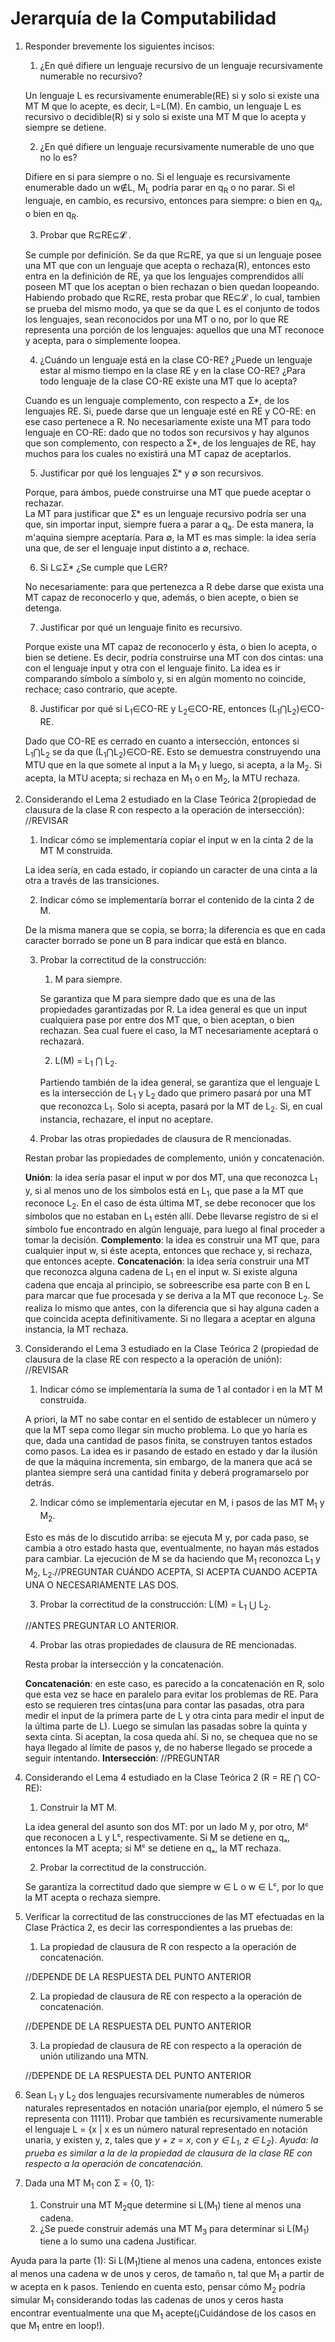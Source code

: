 # Jerarquía de la Computabilidad

1. Responder brevemente los siguientes incisos:

    1. ¿En qué difiere un lenguaje recursivo de un lenguaje recursivamente numerable no recursivo?

    Un lenguaje L es recursivamente enumerable(RE) si y solo si existe una MT M que lo acepte, es decir, L=L(M). En cambio, un lenguaje L es recursivo o decidible(R) si y solo si existe una MT M que lo acepta y siempre se detiene.

    2. ¿En qué difiere un lenguaje recursivamente numerable de uno que no lo es?

    Difiere en si para siempre o no. Si el lenguaje es recursivamente enumerable dado un w∉L, M<sub>L</sub> podría parar en q<sub>R</sub> o no parar. Si el lenguaje, en cambio, es recursivo, entonces para siempre: o bien en q<sub>A</sub>, o bien en q<sub>R</sub>.
    
    3. Probar que R⊆RE⊆𝓛 .

    Se cumple por definición. Se da que R⊆RE, ya que si un lenguaje posee una MT que con un lenguaje que acepta o rechaza(R), entonces esto entra en la definición de RE, ya que los lenguajes comprendidos allí poseen MT que los aceptan o bien rechazan o bien quedan loopeando. Habiendo probado que R⊆RE, resta probar que RE⊆𝓛 , lo cual, tambien se prueba del mismo modo, ya que se da que L es el conjunto de todos los lenguajes, sean reconocidos por una MT o no, por lo que RE representa una porción de los lenguajes: aquellos que una MT reconoce y acepta, para o simplemente loopea.

    4. ¿Cuándo un lenguaje está en la clase CO-RE? ¿Puede un lenguaje estar al mismo tiempo en la clase RE y en la clase CO-RE? ¿Para todo lenguaje de la clase CO-RE existe una MT que lo acepta?

    Cuando es un lenguaje complemento, con respecto a Ʃ*, de los lenguajes RE. Si, puede darse que un lenguaje esté en RE y CO-RE: en ese caso pertenece a R. No necesariamente existe una MT para todo lenguaje en CO-RE: dado que no todos son recursivos y hay algunos que son complemento, con respecto a Ʃ*, de los lenguajes de RE, hay muchos para los cuales no existirá una MT capaz de aceptarlos.
    
    5. Justificar por qué los lenguajes Ʃ* y ∅ son recursivos.

    Porque, para ámbos, puede construirse una MT que puede aceptar o rechazar.  
    La MT para justificar que Ʃ* es un lenguaje recursivo podría ser una que, sin importar input, siempre fuera a parar a q<sub>a</sub>. De esta manera, la m'aquina siempre aceptaría.
    Para ∅, la MT es mas simple: la idea sería una que, de ser el lenguaje input distinto a ∅, rechace.

    6. Si L⊆Ʃ* ¿Se cumple que L∈R?

    No necesariamente: para que pertenezca a R debe darse que exista una MT capaz de reconocerlo y que, además, o bien acepte, o bien se detenga.
    
    7. Justificar por qué un lenguaje finito es recursivo.

    Porque existe una MT capaz de reconocerlo y ésta, o bien lo acepta, o bien se detiene. Es decir, podría construirse una MT con dos cintas: una con el lenguaje input y otra con el lenguaje finito. La idea es ir comparando símbolo a símbolo y, si en algún momento no coincide, rechace; caso contrario, que acepte.
    
    8. Justificar por qué si L<sub>1</sub>∈CO-RE y L<sub>2</sub>∈CO-RE, entonces (L<sub>1</sub>⋂L<sub>2</sub>)∈CO-RE.

    Dado que CO-RE es cerrado en cuanto a intersección, entonces si L<sub>1</sub>⋂L<sub>2</sub> se da que (L<sub>1</sub>⋂L<sub>2</sub>)∈CO-RE. Esto se demuestra construyendo una MTU que en la que somete al input a la M<sub>1</sub> y luego, si acepta, a la M<sub>2</sub>. Si acepta, la MTU acepta; si rechaza en M<sub>1</sub> o en M<sub>2</sub>, la MTU rechaza.

2. Considerando el Lema 2 estudiado en la Clase Teórica 2(propiedad de clausura de la clase R con respecto a la operación de intersección): //REVISAR

    1. Indicar cómo se implementaría copiar el input w en la cinta 2 de la MT M construida.

    La idea sería, en cada estado, ir copiando un caracter de una cinta a la otra a través de las transiciones.

    2. Indicar cómo se implementaría borrar el contenido de la cinta 2 de M.

    De la misma manera que se copia, se borra; la diferencia es que en cada caracter borrado se pone un B para indicar que está en blanco.

    3. Probar la correctitud de la construcción:

        1. M para siempre.

        Se garantiza que M para siempre dado que es una de las propiedades garantizadas por R. La idea general es que un input cualquiera pase por entre dos MT que, o bien aceptan, o bien rechazan. Sea cual fuere el caso, la MT necesariamente aceptará o rechazará.

        2. L(M) = L<sub>1</sub> ⋂ L<sub>2</sub>.

        Partiendo también de la idea general, se garantiza que el lenguaje L es la intersección de L<sub>1</sub> y L<sub>2</sub> dado que primero pasará por una MT que reconozca L<sub>1</sub>. Solo si acepta, pasará por la MT de L<sub>2</sub>. Si, en cual instancia, rechazare, el input no aceptare.

    4. Probar las otras propiedades de clausura de R mencionadas.

    Restan probar las propiedades de complemento, unión y concatenación.

    **Unión**: la idea sería pasar el input w por dos MT, una que reconozca L<sub>1</sub> y, si al menos uno de los símbolos está en L<sub>1</sub>, que pase a la MT que reconoce L<sub>2</sub>. En el caso de ésta última MT, se debe reconocer que los símbolos que no estaban en L<sub>1</sub> estén allí. Debe llevarse registro de si el símbolo fue encontrado en algún lenguaje, para luego al final proceder a tomar la decisión.
    **Complemento**: la idea es construir una MT que, para cualquier input w, si éste acepta, entonces que rechace y, si rechaza, que entonces acepte.
    **Concatenación**: la idea sería construir una MT que reconozca alguna cadena de L<sub>1</sub> en el input w. Si existe alguna cadena que encaja al principio, se sobreescribe esa parte con B en L para marcar que fue procesada y se deriva a la MT que reconoce L<sub>2</sub>. Se realiza lo mismo que antes, con la diferencia que si hay alguna caden a que coincida acepta definitivamente. Si no llegara a aceptar en alguna instancia, la MT rechaza.

3. Considerando el Lema 3 estudiado en la Clase Teórica 2 (propiedad de clausura de la clase RE con respecto a la operación de unión): //REVISAR

    1. Indicar cómo se implementaría la suma de 1 al contador i en la MT M construida.

    A priori, la MT no sabe contar en el sentido de establecer un número y que la MT sepa como llegar sin mucho problema. Lo que yo haría es que, dada una cantidad de pasos finita, se construyen tantos estados como pasos. La idea es ir pasando de estado en estado y dar la ilusión de que la máquina incrementa, sin embargo, de la manera que acá se plantea siempre será una cantidad finita y deberá programarselo por detrás.

    2. Indicar cómo se implementaría ejecutar en M, i pasos de las MT M<sub>1</sub> y M<sub>2</sub>.

    Esto es más de lo discutido arriba: se ejecuta M y, por cada paso, se cambia a otro estado hasta que, eventualmente, no hayan más estados para cambiar. La ejecución de M se da haciendo que M<sub>1</sub> reconozca L<sub>1</sub> y M<sub>2</sub>, L<sub>2</sub>.//PREGUNTAR CUÁNDO ACEPTA, SI ACEPTA CUANDO ACEPTA UNA O NECESARIAMENTE LAS DOS.

    3. Probar la correctitud de la construcción: L(M) = L<sub>1</sub> ⋃ L<sub>2</sub>.

    //ANTES PREGUNTAR LO ANTERIOR.

    4. Probar las otras propiedades de clausura de RE mencionadas.

    Resta probar la intersección y la concatenación.

    **Concatenación**: en este caso, es parecido a la concatenación en R, solo que esta vez se hace en paralelo para evitar los problemas de RE. Para esto se requieren tres cintas(una para contar las pasadas, otra para medir el input de la primera parte de L y otra cinta para medir el input de la última parte de L). Luego se simulan las pasadas sobre la quinta y sexta cinta. Si aceptan, la cosa queda ahí. Si no, se chequea que no se haya llegado al límite de pasos y, de no haberse llegado se procede a seguir intentando.
    **Intersección**: //PREGUNTAR

4. Considerando el Lema 4 estudiado en la Clase Teórica 2 (R = RE ⋂ CO-RE):
    1. Construir la MT M.

    La idea general del asunto son dos MT: por un lado M y, por otro, Mᶜ que reconocen a L y Lᶜ, respectivamente. Si M se detiene en qₐ, entonces la MT acepta; si Mᶜ se detiene en qₐ, la MT rechaza.

    2. Probar la correctitud de la construcción.

    Se garantiza la correctitud dado que siempre w ∈ L o w ∈ Lᶜ, por lo que la MT acepta o rechaza siempre.

5. Verificar la correctitud de las construcciones de las MT efectuadas en la Clase Práctica 2, es decir las correspondientes a las pruebas de: 

    1. La propiedad de clausura de R con respecto a la operación de concatenación.

    //DEPENDE DE LA RESPUESTA DEL PUNTO ANTERIOR

    2. La propiedad de clausura de RE con respecto a la operación de concatenación.
    
    //DEPENDE DE LA RESPUESTA DEL PUNTO ANTERIOR

    3. La propiedad de clausura de RE con respecto a la operación de unión utilizando una MTN.
    
    //DEPENDE DE LA RESPUESTA DEL PUNTO ANTERIOR

6. Sean L<sub>1</sub> y L<sub>2</sub> dos lenguajes recursivamente numerables de números naturales representados en notación unaria(por ejemplo, el número 5 se representa con 11111). Probar que también es recursivamente numerable el lenguaje L = {x | x es un número natural representado en notación unaria, y existen y, z, tales que *y + z = x*, con *y ∈ L<sub>1</sub>*, *z ∈ L<sub>2</sub>*}. *Ayuda: la prueba es similar a la de la propiedad de clausura de la clase RE con respecto a la operación de concatenación.*

7. Dada una MT M<sub>1</sub> con Ʃ = {0, 1}:
    1. Construir una MT M<sub>2</sub>que determine si L(M<sub>1</sub>) tiene al menos una cadena.
    2. ¿Se puede construir además una MT M<sub>3</sub> para determinar si L(M<sub>1</sub>) tiene a lo sumo una cadena Justificar.
    
Ayuda para la parte (1): Si L(M<sub>1</sub>)tiene al menos una cadena, entonces existe al menos una cadena w de unos y ceros, de tamaño n, tal que M<sub>1</sub> a partir de w acepta en k pasos. Teniendo en cuenta esto, pensar cómo M<sub>2</sub> podría simular M<sub>1</sub> considerando todas las cadenas de unos y ceros hasta encontrar eventualmente una que M<sub>1</sub> acepte(¡Cuidándose de los casos en que M<sub>1</sub> entre en loop!).